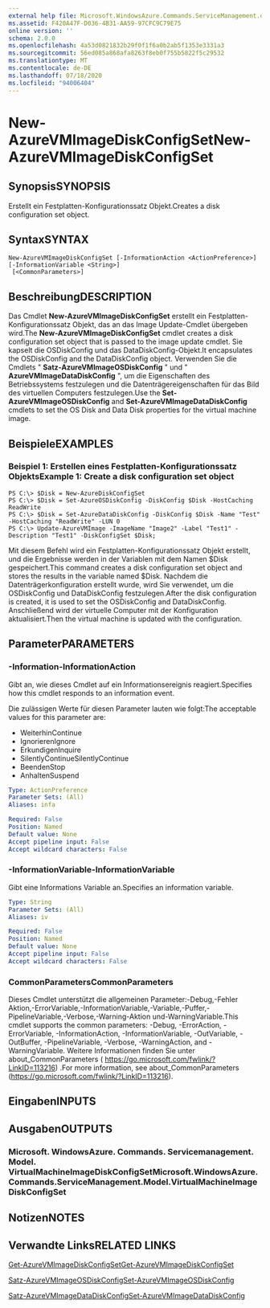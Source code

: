 ```yaml
---
external help file: Microsoft.WindowsAzure.Commands.ServiceManagement.dll-Help.xml
ms.assetid: F420A47F-D036-4B31-AA59-97CFC9C79E75
online version: ''
schema: 2.0.0
ms.openlocfilehash: 4a53d0821832b29f0f1f6a0b2ab5f1353e3331a3
ms.sourcegitcommit: 56ed085a868afa8263f8eb0f755b5822f5c29532
ms.translationtype: MT
ms.contentlocale: de-DE
ms.lasthandoff: 07/18/2020
ms.locfileid: "94006404"
---
```

# <span data-ttu-id="e6b35-101">New-AzureVMImageDiskConfigSet</span><span class="sxs-lookup"><span data-stu-id="e6b35-101">New-AzureVMImageDiskConfigSet</span></span>

## <span data-ttu-id="e6b35-102">Synopsis</span><span class="sxs-lookup"><span data-stu-id="e6b35-102">SYNOPSIS</span></span>
<span data-ttu-id="e6b35-103">Erstellt ein Festplatten-Konfigurationssatz Objekt.</span><span class="sxs-lookup"><span data-stu-id="e6b35-103">Creates a disk configuration set object.</span></span>

## <span data-ttu-id="e6b35-104">Syntax</span><span class="sxs-lookup"><span data-stu-id="e6b35-104">SYNTAX</span></span>

```
New-AzureVMImageDiskConfigSet [-InformationAction <ActionPreference>] [-InformationVariable <String>]
 [<CommonParameters>]
```

## <span data-ttu-id="e6b35-105">Beschreibung</span><span class="sxs-lookup"><span data-stu-id="e6b35-105">DESCRIPTION</span></span>
<span data-ttu-id="e6b35-106">Das Cmdlet **New-AzureVMImageDiskConfigSet** erstellt ein Festplatten-Konfigurationssatz Objekt, das an das Image Update-Cmdlet übergeben wird.</span><span class="sxs-lookup"><span data-stu-id="e6b35-106">The **New-AzureVMImageDiskConfigSet** cmdlet creates a disk configuration set object that is passed to the image update cmdlet.</span></span>
<span data-ttu-id="e6b35-107">Sie kapselt die OSDiskConfig und das DataDiskConfig-Objekt.</span><span class="sxs-lookup"><span data-stu-id="e6b35-107">It encapsulates the OSDiskConfig and the DataDiskConfig object.</span></span>
<span data-ttu-id="e6b35-108">Verwenden Sie die Cmdlets " **Satz-AzureVMImageOSDiskConfig** " und " **AzureVMImageDataDiskConfig** ", um die Eigenschaften des Betriebssystems festzulegen und die Datenträgereigenschaften für das Bild des virtuellen Computers festzulegen.</span><span class="sxs-lookup"><span data-stu-id="e6b35-108">Use the **Set-AzureVMImageOSDiskConfig** and **Set-AzureVMImageDataDiskConfig** cmdlets to set the OS Disk and Data Disk properties for the virtual machine image.</span></span>

## <span data-ttu-id="e6b35-109">Beispiele</span><span class="sxs-lookup"><span data-stu-id="e6b35-109">EXAMPLES</span></span>

### <span data-ttu-id="e6b35-110">Beispiel 1: Erstellen eines Festplatten-Konfigurationssatz Objekts</span><span class="sxs-lookup"><span data-stu-id="e6b35-110">Example 1: Create a disk configuration set object</span></span>
```
PS C:\> $Disk = New-AzureDiskConfigSet
PS C:\> $Disk = Set-AzureOSDiskConfig -DiskConfig $Disk -HostCaching ReadWrite
PS C:\> $Disk = Set-AzureDataDiskConfig -DiskConfig $Disk -Name "Test" -HostCaching "ReadWrite" -LUN 0
PS C:\> Update-AzureVMImage -ImageName "Image2" -Label "Test1" -Description "Test1" -DiskConfigSet $Disk;
```

<span data-ttu-id="e6b35-111">Mit diesem Befehl wird ein Festplatten-Konfigurationssatz Objekt erstellt, und die Ergebnisse werden in der Variablen mit dem Namen $Disk gespeichert.</span><span class="sxs-lookup"><span data-stu-id="e6b35-111">This command creates a disk configuration set object and stores the results in the variable named $Disk.</span></span>
<span data-ttu-id="e6b35-112">Nachdem die Datenträgerkonfiguration erstellt wurde, wird Sie verwendet, um die OSDiskConfig und DataDiskConfig festzulegen.</span><span class="sxs-lookup"><span data-stu-id="e6b35-112">After the disk configuration is created, it is used to set the OSDiskConfig and DataDiskConfig.</span></span>
<span data-ttu-id="e6b35-113">Anschließend wird der virtuelle Computer mit der Konfiguration aktualisiert.</span><span class="sxs-lookup"><span data-stu-id="e6b35-113">Then the virtual machine is updated with the configuration.</span></span>

## <span data-ttu-id="e6b35-114">Parameter</span><span class="sxs-lookup"><span data-stu-id="e6b35-114">PARAMETERS</span></span>

### <span data-ttu-id="e6b35-115">-Information</span><span class="sxs-lookup"><span data-stu-id="e6b35-115">-InformationAction</span></span>
<span data-ttu-id="e6b35-116">Gibt an, wie dieses Cmdlet auf ein Informationsereignis reagiert.</span><span class="sxs-lookup"><span data-stu-id="e6b35-116">Specifies how this cmdlet responds to an information event.</span></span>

<span data-ttu-id="e6b35-117">Die zulässigen Werte für diesen Parameter lauten wie folgt:</span><span class="sxs-lookup"><span data-stu-id="e6b35-117">The acceptable values for this parameter are:</span></span>

- <span data-ttu-id="e6b35-118">Weiterhin</span><span class="sxs-lookup"><span data-stu-id="e6b35-118">Continue</span></span>
- <span data-ttu-id="e6b35-119">Ignorieren</span><span class="sxs-lookup"><span data-stu-id="e6b35-119">Ignore</span></span>
- <span data-ttu-id="e6b35-120">Erkundigen</span><span class="sxs-lookup"><span data-stu-id="e6b35-120">Inquire</span></span>
- <span data-ttu-id="e6b35-121">SilentlyContinue</span><span class="sxs-lookup"><span data-stu-id="e6b35-121">SilentlyContinue</span></span>
- <span data-ttu-id="e6b35-122">Beenden</span><span class="sxs-lookup"><span data-stu-id="e6b35-122">Stop</span></span>
- <span data-ttu-id="e6b35-123">Anhalten</span><span class="sxs-lookup"><span data-stu-id="e6b35-123">Suspend</span></span>

```yaml
Type: ActionPreference
Parameter Sets: (All)
Aliases: infa

Required: False
Position: Named
Default value: None
Accept pipeline input: False
Accept wildcard characters: False
```

### <span data-ttu-id="e6b35-124">-InformationVariable</span><span class="sxs-lookup"><span data-stu-id="e6b35-124">-InformationVariable</span></span>
<span data-ttu-id="e6b35-125">Gibt eine Informations Variable an.</span><span class="sxs-lookup"><span data-stu-id="e6b35-125">Specifies an information variable.</span></span>

```yaml
Type: String
Parameter Sets: (All)
Aliases: iv

Required: False
Position: Named
Default value: None
Accept pipeline input: False
Accept wildcard characters: False
```

### <span data-ttu-id="e6b35-126">CommonParameters</span><span class="sxs-lookup"><span data-stu-id="e6b35-126">CommonParameters</span></span>
<span data-ttu-id="e6b35-127">Dieses Cmdlet unterstützt die allgemeinen Parameter:-Debug,-Fehler Aktion,-ErrorVariable,-InformationVariable,-Variable,-Puffer,-PipelineVariable,-Verbose,-Warning-Aktion und-WarningVariable.</span><span class="sxs-lookup"><span data-stu-id="e6b35-127">This cmdlet supports the common parameters: -Debug, -ErrorAction, -ErrorVariable, -InformationAction, -InformationVariable, -OutVariable, -OutBuffer, -PipelineVariable, -Verbose, -WarningAction, and -WarningVariable.</span></span> <span data-ttu-id="e6b35-128">Weitere Informationen finden Sie unter about_CommonParameters ( https://go.microsoft.com/fwlink/?LinkID=113216) .</span><span class="sxs-lookup"><span data-stu-id="e6b35-128">For more information, see about_CommonParameters (https://go.microsoft.com/fwlink/?LinkID=113216).</span></span>

## <span data-ttu-id="e6b35-129">Eingaben</span><span class="sxs-lookup"><span data-stu-id="e6b35-129">INPUTS</span></span>

## <span data-ttu-id="e6b35-130">Ausgaben</span><span class="sxs-lookup"><span data-stu-id="e6b35-130">OUTPUTS</span></span>

### <span data-ttu-id="e6b35-131">Microsoft. WindowsAzure. Commands. Servicemanagement. Model. VirtualMachineImageDiskConfigSet</span><span class="sxs-lookup"><span data-stu-id="e6b35-131">Microsoft.WindowsAzure.Commands.ServiceManagement.Model.VirtualMachineImageDiskConfigSet</span></span>

## <span data-ttu-id="e6b35-132">Notizen</span><span class="sxs-lookup"><span data-stu-id="e6b35-132">NOTES</span></span>

## <span data-ttu-id="e6b35-133">Verwandte Links</span><span class="sxs-lookup"><span data-stu-id="e6b35-133">RELATED LINKS</span></span>

[<span data-ttu-id="e6b35-134">Get-AzureVMImageDiskConfigSet</span><span class="sxs-lookup"><span data-stu-id="e6b35-134">Get-AzureVMImageDiskConfigSet</span></span>](./Get-AzureVMImageDiskConfigSet.md)

[<span data-ttu-id="e6b35-135">Satz-AzureVMImageOSDiskConfig</span><span class="sxs-lookup"><span data-stu-id="e6b35-135">Set-AzureVMImageOSDiskConfig</span></span>](./Set-AzureVMImageOSDiskConfig.md)

[<span data-ttu-id="e6b35-136">Satz-AzureVMImageDataDiskConfig</span><span class="sxs-lookup"><span data-stu-id="e6b35-136">Set-AzureVMImageDataDiskConfig</span></span>](./Set-AzureVMImageDataDiskConfig.md)



